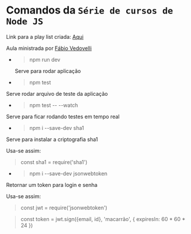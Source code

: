 #  Comandos da `Série de cursos de Node JS`

Link para a play list criada: [Aqui](https://www.youtube.com/playlist?list=PLGuGdcwBzUZt10zvj6_xuDeasOnXdWWnx)

Aula ministrada por [Fábio Vedovelli](https://www.youtube.com/channel/UC1PUtdA_NktdtmRpF_UGG_w)

* >npm run dev  

  Serve para rodar aplicação
    
 * >npm test 
 
 Serve rodar arquivo de teste da aplicação
 
 * >npm test -- --watch 
 
 Serve para ficar rodando testes em tempo real
 
 * >npm i --save-dev sha1
 
 Serve para instalar a criptografia sha1
 
 Usa-se assim:
   > const sha1 = require('sha1')

   
* >npm i --save-dev jsonwebtoken

Retornar um token para login e senha

Usa-se assim:
> const jwt = require('jsonwebtoken')

>  const token = jwt.sign({email, id}, 'macarrão', { expiresIn: 60 * 60 * 24 })

